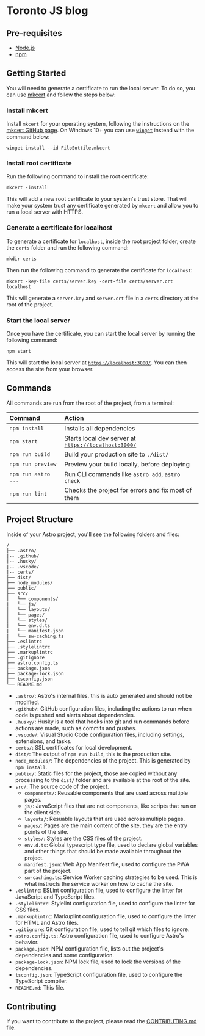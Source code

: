 # Toronto JS blog

## Pre-requisites

- [Node.js](https://nodejs.org/en/download/)
- [npm](https://www.npmjs.com/get-npm)

## Getting Started

You will need to generate a certificate to run the local server. To do so, you can use [mkcert](https://github.com/FiloSottile/mkcert) and follow the steps below:

### Install mkcert

Install `mkcert` for your operating system, following the instructions on the [mkcert GitHub page](https://github.com/FiloSottile/mkcert?tab=readme-ov-file#installation). On Windows 10+ you can use [`winget`](https://learn.microsoft.com/en-us/windows/package-manager/winget/) instead with the command below:

```shell
winget install --id FiloSottile.mkcert
```

### Install root certificate

Run the following command to install the root certificate:

```shell
mkcert -install
```

This will add a new root certificate to your system's trust store. That will make your system trust any certificate generated by `mkcert` and allow you to run a local server with HTTPS.

### Generate a certificate for localhost

To generate a certificate for `localhost`, inside the root project folder, create the `certs` folder and run the following command:

```shell
mkdir certs
```

Then run the following command to generate the certificate for `localhost`:

```shell
mkcert -key-file certs/server.key -cert-file certs/server.crt localhost
```

This will generate a `server.key` and `server.crt` file in a `certs` directory at the root of the project.

### Start the local server

Once you have the certificate, you can start the local server by running the following command:

```shell
npm start
```

This will start the local server at [`https://localhost:3000/`](https://localhost:3000/). You can then access the site from your browser.

## Commands

All commands are run from the root of the project, from a terminal:

| Command | Action |
| :--- | :--- |
| `npm install` | Installs all dependencies |
| `npm start` | Starts local dev server at [`https://localhost:3000/`](https://localhost:3000/) |
| `npm run build` | Build your production site to `./dist/` |
| `npm run preview` | Preview your build locally, before deploying |
| `npm run astro ...` | Run CLI commands like `astro add`, `astro check` |
| `npm run lint` | Checks the project for errors and fix most of them |


## Project Structure

Inside of your Astro project, you'll see the following folders and files:

```text
/
├── .astro/
|-- .github/
|-- .husky/
|-- .vscode/
|-- certs/
├── dist/
├── node_modules/
├── public/
├── src/
│   └── components/
|   └── js/
│   └── layouts/
│   └── pages/
│   └── styles/
|   └── env.d.ts
|   └── manifest.json
|   └── sw-caching.ts
├── .eslintrc
├── .stylelintrc
├── .markuplintrc
├── .gitignore
├── astro.config.ts
├── package.json
├── package-lock.json
├── tsconfig.json
└── README.md
```

- `.astro/`: Astro's internal files, this is auto generated and should not be modified.
- `.github/`: GitHub configuration files, including the actions to run when code is pushed and alerts about dependencies.
- `.husky/`: Husky is a tool that hooks into git and run commands before actions are made, such as commits and pushes.
- `.vscode/`: Visual Studio Code configuration files, including settings, extensions, and tasks.
- `certs/`: SSL certificates for local development.
- `dist/`: The output of `npm run build`, this is the production site.
- `node_modules/`: The dependencies of the project. This is generated by `npm install`.
- `public/`: Static files for the project, those are copied without any processing to the `dist/` folder and are available at the root of the site.
- `src/`: The source code of the project.
  - `components/`: Reusable components that are used across multiple pages.
  - `js/`: JavaScript files that are not components, like scripts that run on the client side.
  - `layouts/`: Resuable layouts that are used across multiple pages.
  - `pages/`: Pages are the main content of the site, they are the entry points of the site.
  - `styles/`: Styles are the CSS files of the project.
  - `env.d.ts`: Global typescript type file, used to declare global variables and other things that should be made available throughout the project.
  - `manifest.json`: Web App Manifest file, used to configure the PWA part of the project.
  - `sw-caching.ts`: Service Worker caching strategies to be used. This is what instructs the service worker on how to cache the site.
- `.eslintrc`: ESLint configuration file, used to configure the linter for JavaScript and TypeScript files.
- `.stylelintrc`: Stylelint configuration file, used to configure the linter for CSS files.
- `.markuplintrc`: Markuplint configuration file, used to configure the linter for HTML and Astro files.
- `.gitignore`: Git configuration file, used to tell git which files to ignore.
- `astro.config.ts`: Astro configuration file, used to configure Astro's behavior.
- `package.json`: NPM configuration file, lists out the project's dependencies and some configuration.
- `package-lock.json`: NPM lock file, used to lock the versions of the dependencies.
- `tsconfig.json`: TypeScript configuration file, used to configure the TypeScript compiler.
- `README.md`: This file.

## Contributing

If you want to contribute to the project, please read the [CONTRIBUTING.md](./CONTRIBUTING.md) file.
